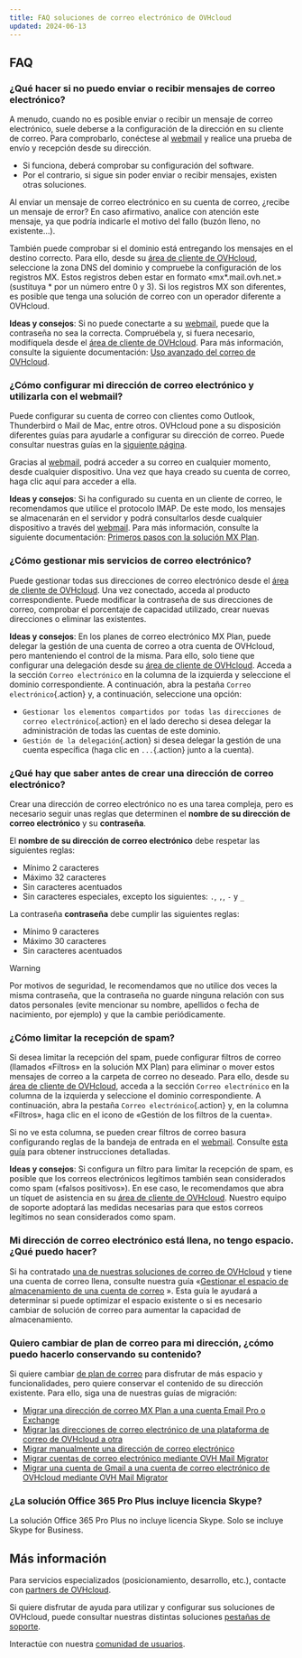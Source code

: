 ```yaml
---
title: FAQ soluciones de correo electrónico de OVHcloud
updated: 2024-06-13
---
```


## FAQ

### ¿Qué hacer si no puedo enviar o recibir mensajes de correo electrónico?

A menudo, cuando no es posible enviar o recibir un mensaje de correo electrónico, suele deberse a la configuración de la dirección en su cliente de correo. Para comprobarlo, conéctese al [webmail](/links/email) y realice una prueba de envío y recepción desde su dirección.

* Si funciona, deberá comprobar su configuración del software. 
* Por el contrario, si sigue sin poder enviar o recibir mensajes, existen otras soluciones.

Al enviar un mensaje de correo electrónico en su cuenta de correo, ¿recibe un mensaje de error? En caso afirmativo, analice con atención este mensaje, ya que podría indicarle el motivo del fallo (buzón lleno, no existente...).

También puede comprobar si el dominio está entregando los mensajes en el destino correcto. Para ello, desde su [área de cliente de OVHcloud](/links/manager), seleccione la zona DNS del dominio y compruebe la configuración de los registros MX. Estos registros deben estar en formato «mx\*.mail.ovh.net.» (sustituya \* por un número entre 0 y 3). Si los registros MX son diferentes, es posible que tenga una solución de correo con un operador diferente a OVHcloud.

**Ideas y consejos**:  Si no puede conectarte a su [webmail](/links/email), puede que la contraseña no sea la correcta. Compruébela y, si fuera necesario, modifíquela desde el [área de cliente de OVHcloud](/links/manager). Para más información, consulte la siguiente documentación: [Uso avanzado del correo de OVHcloud](/pages/web_cloud/email_and_collaborative_solutions/troubleshooting/diagnostic_advanced).

### ¿Cómo configurar mi dirección de correo electrónico y utilizarla con el webmail?

Puede configurar su cuenta de correo con clientes como Outlook, Thunderbird o Mail de Mac, entre otros. OVHcloud pone a su disposición diferentes guías para ayudarle a configurar su dirección de correo. Puede consultar nuestras guías en la [siguiente página](/products/web-cloud-email-collaborative-solutions-mx-plan).

Gracias al [webmail](/links/email), podrá acceder a su correo en cualquier momento, desde cualquier dispositivo. Una vez que haya creado su cuenta de correo, haga clic aquí para acceder a ella.

**Ideas y consejos**: Si ha configurado su cuenta en un cliente de correo, le recomendamos que utilice el protocolo IMAP. De este modo, los mensajes se almacenarán en el servidor y podrá consultarlos desde cualquier dispositivo a través del [webmail](/links/email). Para más información, consulte la siguiente documentación: [Primeros pasos con la solución MX Plan](/pages/web_cloud/email_and_collaborative_solutions/mx_plan/email_generalities).

### ¿Cómo gestionar mis servicios de correo electrónico?

Puede gestionar todas sus direcciones de correo electrónico desde el [área de cliente de OVHcloud](/links/manager). Una vez conectado, acceda al producto correspondiente. Puede modificar la contraseña de sus direcciones de correo, comprobar el porcentaje de capacidad utilizado, crear nuevas direcciones o eliminar las existentes.

**Ideas y consejos**: En los planes de correo electrónico MX Plan, puede delegar la gestión de una cuenta de correo a otra cuenta de OVHcloud, pero manteniendo el control de la misma. Para ello, solo tiene que configurar una delegación desde su [área de cliente de OVHcloud](/links/manager). Acceda a la sección `Correo electrónico` en la columna de la izquierda y seleccione el dominio correspondiente. A continuación, abra la pestaña `Correo electrónico`{.action} y, a continuación, seleccione una opción:

* `Gestionar los elementos compartidos por todas las direcciones de correo electrónico`{.action}  en el lado derecho si desea delegar la administración de todas las cuentas de este dominio.
* `Gestión de la delegación`{.action} si desea delegar la gestión de una cuenta específica (haga clic en `...`{.action} junto a la cuenta).

### ¿Qué hay que saber antes de crear una dirección de correo electrónico?

Crear una dirección de correo electrónico no es una tarea compleja, pero es necesario seguir unas reglas que determinen el **nombre de su dirección de correo electrónico** y su **contraseña**.

El **nombre de su dirección de correo electrónico** debe respetar las siguientes reglas:

- Mínimo 2 caracteres
- Máximo 32 caracteres
- Sin caracteres acentuados
- Sin caracteres especiales, excepto los siguientes: `.`, `,`, `-` y `_`

La contraseña **contraseña** debe cumplir las siguientes reglas:

- Mínimo 9 caracteres
- Máximo 30 caracteres
- Sin caracteres acentuados

> [!warning]
> Por motivos de seguridad, le recomendamos que no utilice dos veces la misma contraseña, que la contraseña no guarde ninguna relación con sus datos personales (evite mencionar su nombre, apellidos o fecha de nacimiento, por ejemplo) y que la cambie periódicamente.

### ¿Cómo limitar la recepción de spam?

Si desea limitar la recepción del spam, puede configurar filtros de correo (llamados «Filtros» en la solución MX Plan) para eliminar o mover estos mensajes de correo a la carpeta de correo no deseado. Para ello, desde su [área de cliente de OVHcloud](/links/manager), acceda a la sección `Correo electrónico` en la columna de la izquierda y seleccione el dominio correspondiente. A continuación, abra la pestaña `Correo electrónico`{.action} y, en la columna «Filtros», haga clic en el icono de «Gestión de los filtros de la cuenta».

Si no ve esta columna, se pueden crear filtros de correo basura configurando reglas de la bandeja de entrada en el [webmail](/links/email). Consulte [esta guía](/pages/web_cloud/email_and_collaborative_solutions/using_the_outlook_web_app_webmail/creating-inbox-rules-in-owa-mx-plan) para obtener instrucciones detalladas.

**Ideas y consejos**:  Si configura un filtro para limitar la recepción de spam, es posible que los correos electrónicos legítimos también sean considerados como spam («falsos positivos»). En ese caso, le recomendamos que abra un tíquet de asistencia en su [área de cliente de OVHcloud](/links/manager). Nuestro equipo de soporte adoptará las medidas necesarias para que estos correos legítimos no sean considerados como spam.

### Mi dirección de correo electrónico está llena, no tengo espacio. ¿Qué puedo hacer?

Si ha contratado [una de nuestras soluciones de correo de OVHcloud](/links/web/emails) y tiene una cuenta de correo llena, consulte nuestra guía «[Gestionar el espacio de almacenamiento de una cuenta de correo](/pages/web_cloud/email_and_collaborative_solutions/troubleshooting/email_manage_quota) ». Esta guía le ayudará a determinar si puede optimizar el espacio existente o si es necesario cambiar de solución de correo para aumentar la capacidad de almacenamiento.

### Quiero cambiar de plan de correo para mi dirección, ¿cómo puedo hacerlo conservando su contenido?

Si quiere cambiar [de plan de correo](/links/web/emails) para disfrutar de más espacio y funcionalidades, pero quiere conservar el contenido de su dirección existente. Para ello, siga una de nuestras guías de migración:

- [Migrar una dirección de correo MX Plan a una cuenta Email Pro o Exchange](/pages/web_cloud/email_and_collaborative_solutions/migrating/migration_control_panel)
- [Migrar las direcciones de correo electrónico de una plataforma de correo de OVHcloud a otra](/pages/web_cloud/email_and_collaborative_solutions/migrating/migration_control_panel)
- [Migrar manualmente una dirección de correo electrónico](/pages/web_cloud/email_and_collaborative_solutions/migrating/manual_email_migration)
- [Migrar cuentas de correo electrónico mediante OVH Mail Migrator](/pages/web_cloud/email_and_collaborative_solutions/migrating/migration_omm)
- [Migrar una cuenta de Gmail a una cuenta de correo electrónico de OVHcloud mediante OVH Mail Migrator](/pages/web_cloud/email_and_collaborative_solutions/migrating/security_gmail)

### ¿La solución Office 365 Pro Plus incluye licencia Skype?

La solución Office 365 Pro Plus no incluye licencia Skype. Solo se incluye Skype for Business.

## Más información <a name="go-further"></a>

Para servicios especializados (posicionamiento, desarrollo, etc.), contacte con [partners de OVHcloud](/links/partner).

Si quiere disfrutar de ayuda para utilizar y configurar sus soluciones de OVHcloud, puede consultar nuestras distintas soluciones [pestañas de soporte](/links/support).

Interactúe con nuestra [comunidad de usuarios](/links/community).
